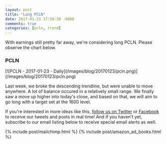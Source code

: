 ```yaml
---
layout: post
title: "Long PCLN"
date: 2017-01-23 17:58:39 -0800
comments: true
categories: [pcln, trend]
---
```


With earnings still pretty far away, we're considering long PCLN. Please observe the chart below.

<h3 id="20170123-pcln">PCLN</h3>
[![PCLN - 2017-01-23 - Daily](/images/blog/20170123/pcln.png)](/images/blog/20170123/pcln.png)

Last week, we broke the descending trendline, but were unable to move anywhere. A lot of balance occured in a relatively small range. We finally saw a move up higher into today's close, and based on that, we will aim to go long with a target set at the 1600 level.

If you're interested in more ideas like this, [follow us on Twitter](https://twitter.com/theta_positive "Follow @thetatrades on Twitter") or [Facebook](https://facebook.com/thetatrades "Follow @thetatrades on Facebook") to receive our tweets and posts in real time! And if you haven't yet, subscribe to our email listing below to receive special email alerts as well.

{% include post/mailchimp.html %}
{% include post/amazon_ad_books.html %}
